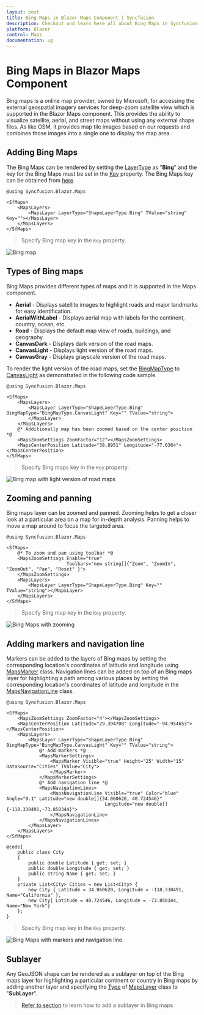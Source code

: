 ```yaml
---
layout: post
title: Bing Maps in Blazor Maps Component | Syncfusion
description: Checkout and learn here all about Bing Maps in Syncfusion Blazor Maps component and much more details.
platform: Blazor
control: Maps
documentation: ug
---
```


# Bing Maps in Blazor Maps Component

Bing maps is a online map provider, owned by Microsoft, for accessing the external geospatial imagery services for deep-zoom satellite view which is supported in the Blazor Maps component. This provides the ability to visualize satellite, aerial, and street maps without using any external shape files. As like OSM, it provides map tile images based on our requests and combines those images into a single one to display the map area.

## Adding Bing Maps

The Bing Maps can be rendered by setting the [LayerType](https://help.syncfusion.com/cr/blazor/Syncfusion.Blazor.Maps.MapsLayer-1.html#Syncfusion_Blazor_Maps_MapsLayer_1_LayerType) as "**Bing**" and the key for the Bing Maps must be set in the [Key](https://help.syncfusion.com/cr/blazor/Syncfusion.Blazor.Maps.MapsLayer-1.html#Syncfusion_Blazor_Maps_MapsLayer_1_Key) property. The Bing Maps key can be obtained from [here](https://www.microsoft.com/en-us/maps/create-a-bing-maps-key).

```cshtml
@using Syncfusion.Blazor.Maps

<SfMaps>
    <MapsLayers>
        <MapsLayer LayerType="ShapeLayerType.Bing" TValue="string" Key=""></MapsLayer>
    </MapsLayers>
</SfMaps>
```

> Specify Bing map key in the `Key` property.

![Bing map](../images/MapProviders/Bing-map.png)

## Types of Bing maps

Bing Maps provides different types of maps and it is supported in the Maps component.

* **Aerial** - Displays satellite images to highlight roads and major landmarks for easy identification.
* **AerialWithLabel** - Displays aerial map with labels for the continent, country, ocean, etc.
* **Road** - Displays the default map view of roads, buildings, and geography.
* **CanvasDark** - Displays dark version of the road maps.
* **CanvasLight** - Displays light version of the road maps.
* **CanvasGray** - Displays grayscale version of the road maps.

To render the light version of the road maps, set the [BingMapType](https://help.syncfusion.com/cr/blazor/Syncfusion.Blazor.Maps.MapsLayer-1.html#Syncfusion_Blazor_Maps_MapsLayer_1_BingMapType) to [CanvasLight](https://help.syncfusion.com/cr/aspnetcore-blazor/Syncfusion.Blazor.Maps.BingMapType.html) as demonstrated in the following code sample.

```cshtml
@using Syncfusion.Blazor.Maps

<SfMaps>
    <MapsLayers>
        <MapsLayer LayerType="ShapeLayerType.Bing" BingMapType="BingMapType.CanvasLight" Key="" TValue="string">
        </MapsLayer>
    </MapsLayers>
    @* Additionally map has been zoomed based on the center position *@
    <MapsZoomSettings ZoomFactor="12"></MapsZoomSettings>
    <MapsCenterPosition Latitude="38.8951" Longitude="-77.0364"></MapsCenterPosition>
</SfMaps>
```

> Specify Bing maps key in the `Key` property.

![Bing map with light version of road maps](../images/MapProviders/Bing-map-with-canvas.png)

## Zooming and panning

Bing maps layer can be zoomed and panned. Zooming helps to get a closer look at a particular area on a map for in-depth analysis. Panning helps to move a map around to focus the targeted area.

```cshtml
@using Syncfusion.Blazor.Maps

<SfMaps>
    @* To zoom and pan using toolbar *@
    <MapsZoomSettings Enable="true"
                      Toolbars='new string[]{"Zoom", "ZoomIn", "ZoomOut", "Pan", "Reset" }'>
    </MapsZoomSettings>
    <MapsLayers>
        <MapsLayer LayerType="ShapeLayerType.Bing" Key="" TValue="string"></MapsLayer>
    </MapsLayers>
</SfMaps>
```

> Specify Bing map key in the `Key` property.

![Bing Maps with zooming](../images/MapProviders/osm-zooming.gif)

## Adding markers and navigation line

Markers can be added to the layers of Bing maps by setting the corresponding location's coordinates of latitude and longitude using [MapsMarker](https://help.syncfusion.com/cr/blazor/Syncfusion.Blazor.Maps.MapsMarker-1.html) class. Navigation lines can be added on top of an Bing maps layer for highlighting a path among various places by setting the corresponding location's coordinates of latitude and longitude in the [MapsNavigationLine](https://help.syncfusion.com/cr/blazor/Syncfusion.Blazor.Maps.MapsNavigationLine.html) class.

```cshtml
@using Syncfusion.Blazor.Maps

<SfMaps>
    <MapsZoomSettings ZoomFactor="4"></MapsZoomSettings>
    <MapsCenterPosition Latitude="29.394708" Longitude="-94.954653"></MapsCenterPosition>
    <MapsLayers>
        <MapsLayer LayerType="ShapeLayerType.Bing" BingMapType="BingMapType.CanvasLight" Key="" TValue="string">
            @* Add markers *@
            <MapsMarkerSettings>
                <MapsMarker Visible="true" Height="25" Width="15" DataSource="Cities" TValue="City">
                </MapsMarker>
            </MapsMarkerSettings>
            @* Add navigation line *@
            <MapsNavigationLines>
                <MapsNavigationLine Visible="true" Color="blue" Angle="0.1" Latitude="new double[]{34.060620, 40.724546}"
                                    Longitude="new double[]{-118.330491,-73.850344}">
                </MapsNavigationLine>
            </MapsNavigationLines>
        </MapsLayer>
    </MapsLayers>
</SfMaps>

@code{
    public class City
    {
        public double Latitude { get; set; }
        public double Longitude { get; set; }
        public string Name { get; set; }
    }
    private List<City> Cities = new List<City> {
        new City { Latitude = 34.060620, Longitude = -118.330491,  Name="California" },
        new City{ Latitude = 40.724546, Longitude = -73.850344,  Name="New York"}
    };
}
```

> Specify Bing map key in the `Key` property.

![Bing Maps with markers and navigation line](../images/MapProviders/bing-marker-and-line.png)

## Sublayer

Any GeoJSON shape can be rendered as a sublayer on top of the Bing maps layer for highlighting a particular continent or country in Bing maps by adding another layer and specifying the [Type](https://help.syncfusion.com/cr/blazor/Syncfusion.Blazor.Maps.MapsLayer-1.html#Syncfusion_Blazor_Maps_MapsLayer_1_Type) of [MapsLayer](https://help.syncfusion.com/cr/blazor/Syncfusion.Blazor.Maps.MapsLayer-1.html) class to "**SubLayer**".

> [Refer to section](../how-to/display-geometry-shapes-in-bing-maps) to learn how to add a sublayer in Bing maps
